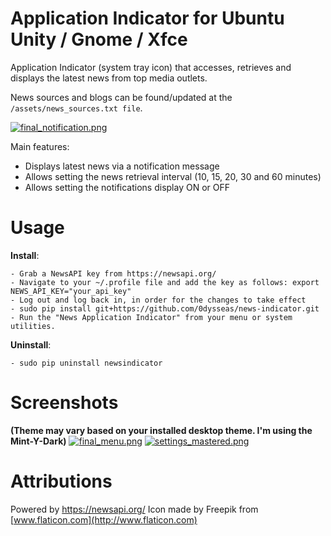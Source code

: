 # Application Indicator for Ubuntu Unity / Gnome / Xfce

Application Indicator (system tray icon) that accesses, retrieves and displays the latest news from top media outlets.

News sources and blogs can be found/updated at the `/assets/news_sources.txt file`.

[![final_notification.png](https://s13.postimg.org/j15fgsfav/final_notification.png)](https://postimg.org/image/caoy7cs4z/)

Main features:

- Displays latest news via a notification message
- Allows setting the news retrieval interval (10, 15, 20, 30 and 60 minutes)
- Allows setting the notifications display ON or OFF

# Usage

**Install**:

    - Grab a NewsAPI key from https://newsapi.org/
    - Navigate to your ~/.profile file and add the key as follows: export NEWS_API_KEY="your_api_key"
    - Log out and log back in, in order for the changes to take effect
    - sudo pip install git+https://github.com/0dysseas/news-indicator.git
    - Run the "News Application Indicator" from your menu or system utilities.

**Uninstall**:

    - sudo pip uninstall newsindicator

# Screenshots
**(Theme may vary based on your installed desktop theme. I'm using the Mint-Y-Dark)**
[![final_menu.png](https://s13.postimg.org/ylct75hnr/final_menu.png)](https://postimg.org/image/iacpau55v/)
[![settings_mastered.png](https://s13.postimg.org/a9tt8lbp3/settings_mastered.png)](https://postimg.org/image/utyn72rg3/)

# Attributions

Powered by https://newsapi.org/
Icon made by Freepik from [www.flaticon.com](http://www.flaticon.com)
